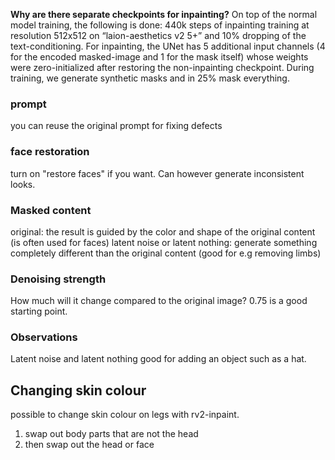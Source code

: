 **Why are there separate checkpoints for inpainting?**
On top of the normal model training, the following is done: 440k steps of inpainting training at resolution 512x512 on “laion-aesthetics v2 5+” and 10% dropping of the text-conditioning. For inpainting, the UNet has 5 additional input channels (4 for the encoded masked-image and 1 for the mask itself) whose weights were zero-initialized after restoring the non-inpainting checkpoint. During training, we generate synthetic masks and in 25% mask everything.

### prompt

you can reuse the original prompt for fixing defects

### face restoration

turn on "restore faces" if you want. Can however generate inconsistent looks.

### Masked content

original: the result is guided by the color and shape of the original content (is often used for faces)
latent noise or latent nothing: generate something completely different than the original content (good for e.g removing limbs)

### Denoising strength

How much will it change compared to the original image? 0.75 is a good starting point.

### Observations

Latent noise and latent nothing good for adding an object such as a hat.

## Changing skin colour

possible to change skin colour on legs with rv2-inpaint.

1. swap out body parts that are not the head
2. then swap out the head or face
